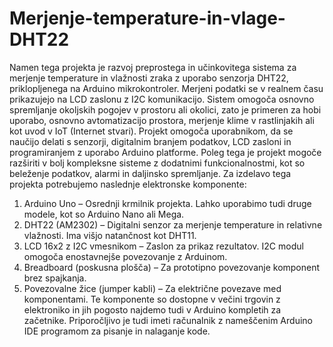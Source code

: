 # Merjenje-temperature-in-vlage-DHT22
Namen tega projekta je razvoj preprostega in učinkovitega sistema za merjenje temperature in vlažnosti zraka z uporabo senzorja DHT22, priklopljenega na Arduino mikrokontroler. Merjeni podatki se v realnem času prikazujejo na LCD zaslonu z I2C komunikacijo. Sistem omogoča osnovno spremljanje okoljskih pogojev v prostoru ali okolici, zato je primeren za hobi uporabo, osnovno avtomatizacijo prostora, merjenje klime v rastlinjakih ali kot uvod v IoT (Internet stvari).
Projekt omogoča uporabnikom, da se naučijo delati s senzorji, digitalnim branjem podatkov, LCD zasloni in programiranjem z uporabo Arduino platforme. Poleg tega je projekt mogoče razširiti v bolj kompleksne sisteme z dodatnimi funkcionalnostmi, kot so beleženje podatkov, alarmi in daljinsko spremljanje.
Za izdelavo tega projekta potrebujemo naslednje elektronske komponente:
1.	Arduino Uno – Osrednji krmilnik projekta. Lahko uporabimo tudi druge modele, kot so Arduino Nano ali Mega.
2.	DHT22 (AM2302) – Digitalni senzor za merjenje temperature in relativne vlažnosti. Ima višjo natančnost kot DHT11.
3.	LCD 16x2 z I2C vmesnikom – Zaslon za prikaz rezultatov. I2C modul omogoča enostavnejše povezovanje z Arduinom.
4.	Breadboard (poskusna plošča) – Za prototipno povezovanje komponent brez spajkanja.
5.	Povezovalne žice (jumper kabli) – Za električne povezave med komponentami.
Te komponente so dostopne v večini trgovin z elektroniko in jih pogosto najdemo tudi v Arduino kompletih za začetnike. Priporočljivo je tudi imeti računalnik z nameščenim Arduino IDE programom za pisanje in nalaganje kode.

